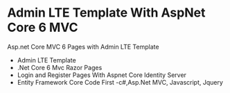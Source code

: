 # Admin LTE Template With AspNet Core 6 MVC
Asp.net Core MVC 6 Pages with Admin LTE Template

- Admin LTE Template
- .Net Core 6 Mvc Razor Pages
- Login and Register Pages With Aspnet Core Identity Server
- Entity Framework Core Code First 
-c#,Asp.Net MVC, Javascript, Jquery

